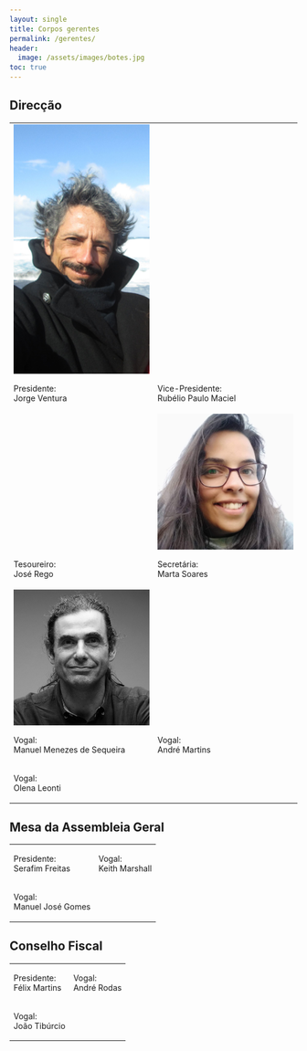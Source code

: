 ```yaml
---
layout: single
title: Corpos gerentes
permalink: /gerentes/
header:
  image: /assets/images/botes.jpg
toc: true
---
```


## Direcção

<table>
  <tr>
    <td style="vertical-align: bottom; width: 50%;">
      <a href="/assets/images/jorge.jpg"><img src="/assets/images/jorge.jpg"></a>
      <p>Presidente:<br/>Jorge Ventura<br/><a href="https://twitter.com/joxventura" target="_blank"><span class="fab fa-fw fa-twitter"></span></a><a href="https://www.facebook.com/jorge.ventura.98" target="_blank"><span class="fab fa-fw fa-facebook"></span></a></p>
    </td>
    <td style="vertical-align: bottom; width: 50%;">
      <p>Vice-Presidente:<br/>Rubélio Paulo Maciel<br/><a href="https://www.facebook.com/profile.php?id=100006167057160" target="_blank"><span class="fab fa-fw fa-facebook"></span></a></p>
    </td>
  </tr>
  <tr>
    <td style="vertical-align: bottom;">
      <p>Tesoureiro:<br/>José Rego</p>
    </td>
    <td style="vertical-align: bottom">
      <a href="/assets/images/marta.jpg"><img src="/assets/images/marta.jpg"></a>
      <p>Secretária:<br/>Marta Soares<br/><a href="https://www.facebook.com/marta.soares.790256" target="_blank"><span class="fab fa-fw fa-facebook"></span></a><a href="https://www.instagram.com/martasgsoares/" target="_blank"><span class="fab fa-fw fa-instagram"></span></a><a href="https://www.linkedin.com/in/martasgsoares/" target="_blank"><span class="fab fa-fw fa-linkedin"></span></a></p>
    </td>
  </tr>
  <tr>
    <td style="vertical-align: bottom;">
      <a href="/assets/images/manuel.jpg"><img src="/assets/images/manuel.jpg"></a>
      <p>Vogal:<br/>Manuel Menezes de Sequeira<br/><a href="https://twitter.com/Hairsplitter" target="_blank"><span class="fab fa-fw fa-twitter"></span></a><a href="https://www.facebook.com/mmsequeira" target="_blank"><span class="fab fa-fw fa-facebook"></span></a><a href="https://www.instagram.com/mmsequeira/" target="_blank"><span class="fab fa-fw fa-instagram"></span></a><a href="https://github.com/MMSequeira" target="_blank"><span class="fab fa-fw fa-github"></span></a><a href="https://www.linkedin.com/in/mmsequeira/" target="_blank"><span class="fab fa-fw fa-linkedin"></span></a></p>
    </td>
    <td style="vertical-align: bottom">
      <p>Vogal:<br/>André Martins</p>
    </td>
  </tr>
  <tr>
    <td style="vertical-align: bottom;">
      <p>Vogal:<br/>Olena Leonti</p>
    </td>
  </tr>
</table>

## Mesa da Assembleia Geral

<table>
  <tr>
    <td style="vertical-align: bottom;">
      <p>Presidente:<br/>Serafim Freitas</p>
    </td>
    <td style="vertical-align: bottom;">
      <p>Vogal:<br/>Keith Marshall</p>
    </td>
  </tr>
  <tr>
    <td style="vertical-align: bottom;">
      <p>Vogal:<br/>Manuel José Gomes</p>
    </td>
  </tr>
</table>

## Conselho Fiscal

<table>
  <tr>
    <td style="vertical-align: bottom;">
      <p>Presidente:<br/>Félix Martins</p>
    </td>
    <td style="vertical-align: bottom;">
      <p>Vogal:<br/>André Rodas</p>
    </td>
  </tr>
  <tr>
    <td style="vertical-align: bottom;">
      <p>Vogal:<br/>João Tibúrcio</p>
    </td>
  </tr>
</table>
